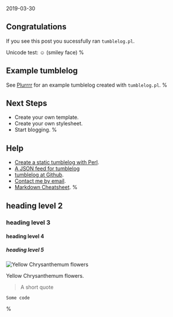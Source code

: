 2019-03-30
## Congratulations
If you see this post you sucessfully ran `tumblelog.pl`.

Unicode test: ☺ (smiley face)
%
## Example tumblelog
See [Plurrrr](http://plurrrr.com/) for an example tumblelog created
with `tumblelog.pl`.
%
## Next Steps

- Create your own template.
- Create your own stylesheet.
- Start blogging.
%
## Help

- [Create a static tumblelog with Perl](http://johnbokma.com/blog/2019/03/30/tumblelog-perl.html).
- [A JSON feed for tumblelog](http://johnbokma.com/blog/2019/04/03/a-json-feed-for-tumblelog.html)
- [tumblelog at Github](https://github.com/john-bokma/tumblelog).
- [Contact me by email](http://johnbokma.com/email.html).
- [Markdown Cheatsheet](
https://github.com/adam-p/markdown-here/wiki/Markdown-Cheatsheet).
%
## heading level 2
### heading level 3
#### heading level 4
##### heading level 5

![Yellow Chrysanthemum flowers](
http://plurrrr.com/images/yellow-chrysanthemum-flowers.jpg)

Yellow Chrysanthemum flowers.

> A short quote

```
Some code
```
%
